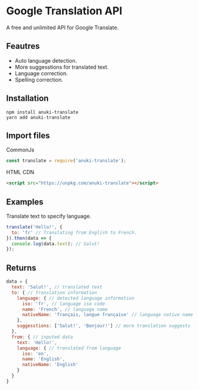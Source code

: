 # Google Translation API
A free and unlimited API for Google Translate.

## Feautres
- Auto language detection.
- More suggesstions for translated text.
- Language correction.
- Spelling correction.

## Installation

```sh-session
npm install anuki-translate
yarn add anuki-translate
```

## Import files

CommonJs
```js
const translate = require('anuki-translate');
```
HTML CDN
```html
<script src="https://unpkg.com/anuki-translate"></script>
```

## Examples
Translate text to specify language.
```js
translate('Hello!', {
  to: 'fr' // Translating from English to French.
}).then(data => {
  console.log(data.text); // Salut!
});
```

## Returns
```js
data = {
  text: 'Salut!', // translated text
  to: { // translation information
    language: { // detected language information
      iso: 'fr', // language iso code
      name: 'French', // language name
      nativeName: 'français, langue française' // language native name
    },
    suggesstions: ['Salut!', 'Bonjour!'] // more translation suggests
  },
  from: { // inputed data
    text: 'Hello!',
    language: { // translated from language
      iso: 'en',
      name: 'English',
      nativeName: 'English'
    }
  }
}
```